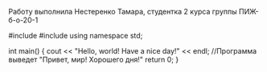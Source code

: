 Работу выполнила Нестеренко Тамара, студентка 2 курса группы ПИЖ-б-о-20-1

#include <iostream>
#include <cstdlib> 
using namespace std;

int main() 
{ 
    cout << "Hello, world! Have a nice day!" << endl; //Программа выведет "Привет, мир! Хорошего дня!"
    return 0; 
}

